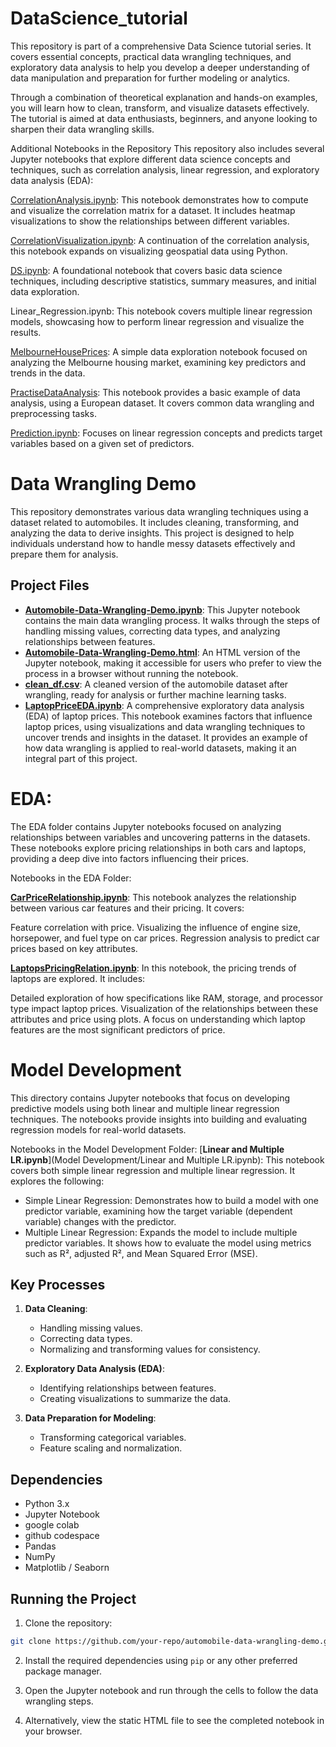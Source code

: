 # DataScience_tutorial

This repository is part of a comprehensive Data Science tutorial series. It covers essential concepts, practical data wrangling techniques, and exploratory data analysis to help you develop a deeper understanding of data manipulation and preparation for further modeling or analytics.

Through a combination of theoretical explanation and hands-on examples, you will learn how to clean, transform, and visualize datasets effectively. The tutorial is aimed at data enthusiasts, beginners, and anyone looking to sharpen their data wrangling skills. 

Additional Notebooks in the Repository
This repository also includes several Jupyter notebooks that explore different data science concepts and techniques, such as correlation analysis, linear regression, and exploratory data analysis (EDA):

[CorrelationAnalysis.ipynb](https://github.com/ghatanisuresh/DataScience_tutorial/blob/main/CorrelationAnalysis.ipynb): This notebook demonstrates how to compute and visualize the correlation matrix for a dataset. It includes heatmap visualizations to show the relationships between different variables.

[CorrelationVisualization.ipynb](https://github.com/ghatanisuresh/DataScience_tutorial/blob/main/CorrelationVisulization.ipynb): A continuation of the correlation analysis, this notebook expands on visualizing geospatial data using Python.

[DS.ipynb](https://github.com/ghatanisuresh/DataScience_tutorial/blob/main/DS.ipynb): A foundational notebook that covers basic data science techniques, including descriptive statistics, summary measures, and initial data exploration.

Linear_Regression.ipynb: This notebook covers multiple linear regression models, showcasing how to perform linear regression and visualize the results.

[MelbourneHousePrices](https://github.com/ghatanisuresh/DataScience_tutorial/blob/main/MelbourneHousePrices.ipynb): A simple data exploration notebook focused on analyzing the Melbourne housing market, examining key predictors and trends in the data.

[PractiseDataAnalysis](https://github.com/ghatanisuresh/DataScience_tutorial/blob/main/PractiseDataAnalysis.ipynb): This notebook provides a basic example of data analysis, using a European dataset. It covers common data wrangling and preprocessing tasks.

[Prediction.ipynb](https://github.com/ghatanisuresh/DataScience_tutorial/blob/main/Linear_Regression.ipynb): Focuses on linear regression concepts and predicts target variables based on a given set of predictors.

# Data Wrangling Demo

This repository demonstrates various data wrangling techniques using a dataset related to automobiles. It includes cleaning, transforming, and analyzing the data to derive insights. This project is designed to help individuals understand how to handle messy datasets effectively and prepare them for analysis.

## Project Files

- [**Automobile-Data-Wrangling-Demo.ipynb**](https://github.com/ghatanisuresh/DataScience_tutorial/blob/main/Data-Wrangling/Automobile-Data-Wrangling-Demo.ipynb): This Jupyter notebook contains the main data wrangling process. It walks through the steps of handling missing values, correcting data types, and analyzing relationships between features.
- [**Automobile-Data-Wrangling-Demo.html**](https://github.com/ghatanisuresh/DataScience_tutorial/blob/main/Data-Wrangling/Automobile-Data-Wrangling-Demo.html): An HTML version of the Jupyter notebook, making it accessible for users who prefer to view the process in a browser without running the notebook.
- [**clean_df.csv**](https://github.com/ghatanisuresh/DataScience_tutorial/blob/main/Data-Wrangling/clean_df.cssv): A cleaned version of the automobile dataset after wrangling, ready for analysis or further machine learning tasks.
- [**LaptopPriceEDA.ipynb**](https://github.com/ghatanisuresh/DataScience_tutorial/blob/main/Data-Wrangling/LaptopPriceEDA.ipynb):  A comprehensive exploratory data analysis (EDA) of laptop prices. This notebook examines factors that influence laptop prices, using visualizations and data wrangling techniques to uncover trends and insights in the dataset. It provides an example of how data wrangling is applied to real-world datasets, making it an integral part of this project.

# EDA:

The EDA folder contains Jupyter notebooks focused on analyzing relationships between variables and uncovering patterns in the datasets. These notebooks explore pricing relationships in both cars and laptops, providing a deep dive into factors influencing their prices.

Notebooks in the EDA Folder:

[**CarPriceRelationship.ipynb**](EDA/CarPriceRelationship.ipynb): This notebook analyzes the relationship between various car features and their pricing. It covers:

Feature correlation with price.
Visualizing the influence of engine size, horsepower, and fuel type on car prices.
Regression analysis to predict car prices based on key attributes.

[**LaptopsPricingRelation.ipynb**](EDA/LaptopsPricingRelation.ipynb): In this notebook, the pricing trends of laptops are explored. It includes:

Detailed exploration of how specifications like RAM, storage, and processor type impact laptop prices.
Visualization of the relationships between these attributes and price using plots.
A focus on understanding which laptop features are the most significant predictors of price.

# Model Development
This directory contains Jupyter notebooks that focus on developing predictive models using both linear and multiple linear regression techniques. The notebooks provide insights into building and evaluating regression models for real-world datasets.

Notebooks in the Model Development Folder:
[**Linear and Multiple LR.ipynb**](Model Development/Linear and Multiple LR.ipynb): This notebook covers both simple linear regression and multiple linear regression. It explores the following:
   * Simple Linear Regression: Demonstrates how to build a model with one predictor variable, examining how the target variable (dependent variable) changes with the predictor.
   * Multiple Linear Regression: Expands the model to include multiple predictor variables. It shows how to evaluate the model using metrics such as R², adjusted R², and Mean Squared Error (MSE).

## Key Processes

1. **Data Cleaning**:
   - Handling missing values.
   - Correcting data types.
   - Normalizing and transforming values for consistency.
  
2. **Exploratory Data Analysis (EDA)**:
   - Identifying relationships between features.
   - Creating visualizations to summarize the data.

3. **Data Preparation for Modeling**:
   - Transforming categorical variables.
   - Feature scaling and normalization.

## Dependencies

- Python 3.x
- Jupyter Notebook
- google colab
- github codespace
- Pandas
- NumPy
- Matplotlib / Seaborn


## Running the Project

1. Clone the repository:

```bash
git clone https://github.com/your-repo/automobile-data-wrangling-demo.git
```

2. Install the required dependencies using `pip` or any other preferred package manager.

3. Open the Jupyter notebook and run through the cells to follow the data wrangling steps.

4. Alternatively, view the static HTML file to see the completed notebook in your browser.


